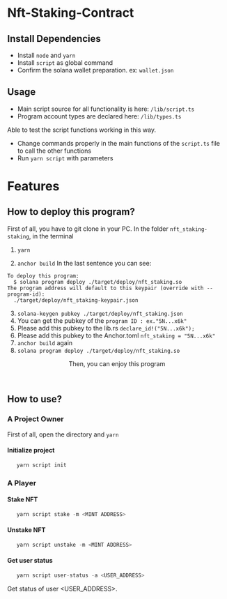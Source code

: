 # Nft-Staking-Contract

## Install Dependencies

- Install `node` and `yarn`
- Install `script` as global command
- Confirm the solana wallet preparation. ex: `wallet.json`

## Usage

- Main script source for all functionality is here: `/lib/script.ts`
- Program account types are declared here: `/lib/types.ts`

Able to test the script functions working in this way.

- Change commands properly in the main functions of the `script.ts` file to call the other functions
- Run `yarn script` with parameters

# Features

## How to deploy this program?

First of all, you have to git clone in your PC.
In the folder `nft_staking-staking`, in the terminal

1. `yarn`

2. `anchor build`
   In the last sentence you can see:

```
To deploy this program:
  $ solana program deploy ./target/deploy/nft_staking.so
The program address will default to this keypair (override with --program-id):
  ./target/deploy/nft_staking-keypair.json
```

3. `solana-keygen pubkey ./target/deploy/nft_staking.json`
4. You can get the pubkey of the `program ID : ex."5N...x6k"`
5. Please add this pubkey to the lib.rs
   `declare_id!("5N...x6k");`
6. Please add this pubkey to the Anchor.toml
   `nft_staking = "5N...x6k"`
7. `anchor build` again
8. `solana program deploy ./target/deploy/nft_staking.so`

<p align = "center">
Then, you can enjoy this program 
</p>
</br>

## How to use?

### A Project Owner

First of all, open the directory and `yarn`

#### Initialize project

```js
   yarn script init
```

### A Player

#### Stake NFT

```js
   yarn script stake -m <MINT ADDRESS>
```

#### Unstake NFT

```js
   yarn script unstake -m <MINT ADDRESS>
```

#### Get user status

```js
   yarn script user-status -a <USER_ADDRESS>
```

Get status of user <USER_ADDRESS>.
